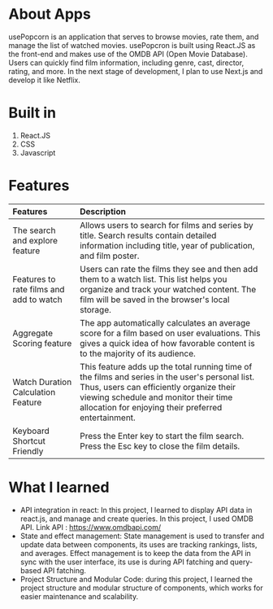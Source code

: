 # About Apps
usePopcorn is an application that serves to browse movies, rate them, and manage the list of watched movies. usePopcron is built using React.JS as the front-end and makes use of the OMDB API (Open Movie Database). Users can quickly find film information, including genre, cast, director, rating, and more. In the next stage of development, I plan to use Next.js and develop it like Netflix.

# Built in
1. React.JS
2. CSS
3. Javascript

# Features
| Features | Description |
| :--- | :--- | 
| The search and explore feature | Allows users to search for films and series by title. Search results contain detailed information including title, year of publication, and film poster. |
| Features to rate films and add to watch | Users can rate the films they see and then add them to a watch list. This list helps you organize and track your watched content. The film will be saved in the browser's local storage. |
| Aggregate Scoring feature | The app automatically calculates an average score for a film based on user evaluations. This gives a quick idea of how favorable content is to the majority of its audience. |
| Watch Duration Calculation Feature | This feature adds up the total running time of the films and series in the user's personal list. Thus, users can efficiently organize their viewing schedule and monitor their time allocation for enjoying their preferred entertainment. |
| Keyboard Shortcut Friendly | Press the Enter key to start the film search. Press the Esc key to close the film details. |

# What I learned
- API integration in react: In this project, I learned to display API data in react.js, and manage and create queries. In this project, I used OMDB API. Link API : https://www.omdbapi.com/
- State and effect management: State management is used to transfer and update data between components, its uses are tracking rankings, lists, and averages. Effect management is to keep the data from the API in sync with the user interface, its use is during API fatching and query-based API fatching.
- Project Structure and Modular Code: during this project, I learned the project structure and modular structure of components, which works for easier maintenance and scalability. 
